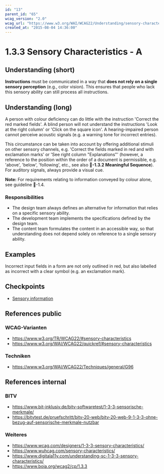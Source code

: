 ```yaml
---
id: "13"
parent_id: "65"
wcag_version: "2.0"
wcag_url: "https://www.w3.org/WAI/WCAG22/Understanding/sensory-characteristics.html"
created_at: "2015-08-04 14:36:00"
---
```


# 1.3.3 Sensory Characteristics - A

## Understanding (short)

**Instructions** must be communicated in a way that **does not rely on a single sensory perception** (e.g., color vision). This ensures that people who lack this sensory ability can still process all instructions.

## Understanding (long)

A person with colour deficiency can do little with the instruction 'Correct the red marked fields'. A blind person will not understand the instructions 'Look at the right column' or 'Click on the square icon'. A hearing-impaired person cannot perceive acoustic signals (e.g. a warning tone for incorrect entries).

This circumstance can be taken into account by offering additional stimuli on other sensory channels, e.g. 'Correct the fields marked in red and with exclamation marks' or 'See right column "Explanations"' (however, a reference to the position within the order of a document is permissible, e.g. 'above', 'below', 'following', etc., see also **📜-1.3.2 Meaningful Sequence**). For auditory signals, always provide a visual cue.

**Note:** For requirements relating to information conveyed by colour alone, see guideline 📜-1.4.

### Responsibilities

- The design team always defines an alternative for information that relies on a specific sensory ability.
- The development team implements the specifications defined by the design team.
- The content team formulates the content in an accessible way, so that understanding does not depend solely on reference to a single sensory ability.

## Examples

Incorrect input fields in a form are not only outlined in red, but also labelled as incorrect with a clear symbol (e.g. an exclamation mark).

## Checkpoints

- [Sensory information](sensory-information)

## References public

### WCAG-Varianten
- <https://www.w3.org/TR/WCAG22/#sensory-characteristics>
- <https://www.w3.org/WAI/WCAG22/quickref/#sensory-characteristics>

### Techniken
- <https://www.w3.org/WAI/WCAG22/Techniques/general/G96>

## References internal

### BITV
- <https://www.bit-inklusiv.de/bitv-softwaretest/1-3-3-sensorische-merkmale/>
- <https://bitvtest.de/pruefschritt/bitv-20-web/bitv-20-web-9-1-3-3-ohne-bezug-auf-sensorische-merkmale-nutzbar>

### Weiteres
- <https://www.wcag.com/designers/1-3-3-sensory-characteristics/>
- <https://www.wuhcag.com/sensory-characteristics/>
- <https://www.digitala11y.com/understanding-sc-1-3-3-sensory-characteristics/>
- <https://www.boia.org/wcag2/cp/1.3.3>